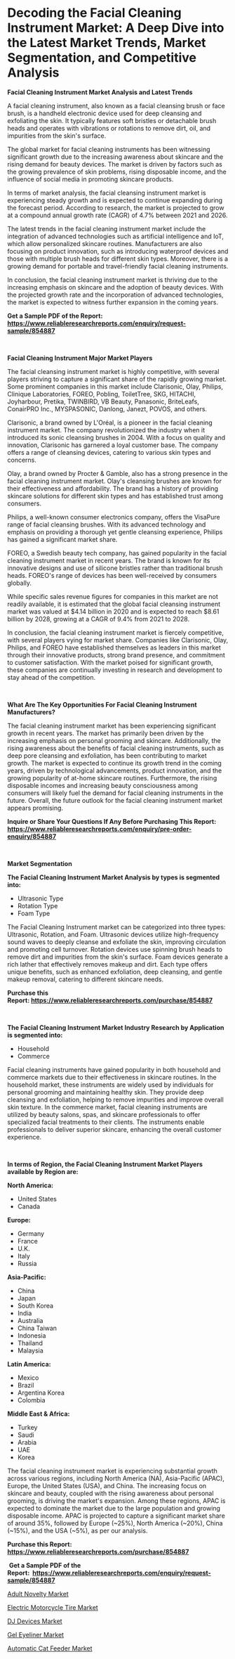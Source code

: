 <p><h1>Decoding the Facial Cleaning Instrument Market: A Deep Dive into the Latest Market Trends, Market Segmentation, and Competitive Analysis</h1></p><p><strong>Facial Cleaning Instrument Market Analysis and Latest Trends</strong></p>
<p><p>A facial cleaning instrument, also known as a facial cleansing brush or face brush, is a handheld electronic device used for deep cleansing and exfoliating the skin. It typically features soft bristles or detachable brush heads and operates with vibrations or rotations to remove dirt, oil, and impurities from the skin's surface.</p><p>The global market for facial cleaning instruments has been witnessing significant growth due to the increasing awareness about skincare and the rising demand for beauty devices. The market is driven by factors such as the growing prevalence of skin problems, rising disposable income, and the influence of social media in promoting skincare products.</p><p>In terms of market analysis, the facial cleansing instrument market is experiencing steady growth and is expected to continue expanding during the forecast period. According to research, the market is projected to grow at a compound annual growth rate (CAGR) of 4.7% between 2021 and 2026.</p><p>The latest trends in the facial cleaning instrument market include the integration of advanced technologies such as artificial intelligence and IoT, which allow personalized skincare routines. Manufacturers are also focusing on product innovation, such as introducing waterproof devices and those with multiple brush heads for different skin types. Moreover, there is a growing demand for portable and travel-friendly facial cleaning instruments.</p><p>In conclusion, the facial cleaning instrument market is thriving due to the increasing emphasis on skincare and the adoption of beauty devices. With the projected growth rate and the incorporation of advanced technologies, the market is expected to witness further expansion in the coming years.</p></p>
<p><strong>Get a Sample PDF of the Report:&nbsp; <a href="https://www.reliableresearchreports.com/enquiry/request-sample/854887">https://www.reliableresearchreports.com/enquiry/request-sample/854887</a></strong></p>
<p>&nbsp;</p>
<p><strong>Facial Cleaning Instrument Major Market Players</strong></p>
<p><p>The facial cleansing instrument market is highly competitive, with several players striving to capture a significant share of the rapidly growing market. Some prominent companies in this market include Clarisonic, Olay, Philips, Clinique Laboratories, FOREO, Pobling, ToiletTree, SKG, HITACHI, Joyharbour, Pretika, TWINBIRD, VB Beauty, Panasonic, BriteLeafs, ConairPRO Inc., MYSPASONIC, Danlong, Janezt, POVOS, and others.</p><p>Clarisonic, a brand owned by L'Oréal, is a pioneer in the facial cleaning instrument market. The company revolutionized the industry when it introduced its sonic cleansing brushes in 2004. With a focus on quality and innovation, Clarisonic has garnered a loyal customer base. The company offers a range of cleansing devices, catering to various skin types and concerns.</p><p>Olay, a brand owned by Procter & Gamble, also has a strong presence in the facial cleaning instrument market. Olay's cleansing brushes are known for their effectiveness and affordability. The brand has a history of providing skincare solutions for different skin types and has established trust among consumers.</p><p>Philips, a well-known consumer electronics company, offers the VisaPure range of facial cleansing brushes. With its advanced technology and emphasis on providing a thorough yet gentle cleansing experience, Philips has gained a significant market share.</p><p>FOREO, a Swedish beauty tech company, has gained popularity in the facial cleaning instrument market in recent years. The brand is known for its innovative designs and use of silicone bristles rather than traditional brush heads. FOREO's range of devices has been well-received by consumers globally.</p><p>While specific sales revenue figures for companies in this market are not readily available, it is estimated that the global facial cleansing instrument market was valued at $4.14 billion in 2020 and is expected to reach $8.61 billion by 2028, growing at a CAGR of 9.4% from 2021 to 2028.</p><p>In conclusion, the facial cleaning instrument market is fiercely competitive, with several players vying for market share. Companies like Clarisonic, Olay, Philips, and FOREO have established themselves as leaders in this market through their innovative products, strong brand presence, and commitment to customer satisfaction. With the market poised for significant growth, these companies are continually investing in research and development to stay ahead of the competition.</p></p>
<p>&nbsp;</p>
<p><strong>What Are The Key Opportunities For Facial Cleaning Instrument Manufacturers?</strong></p>
<p><p>The facial cleaning instrument market has been experiencing significant growth in recent years. The market has primarily been driven by the increasing emphasis on personal grooming and skincare. Additionally, the rising awareness about the benefits of facial cleaning instruments, such as deep pore cleansing and exfoliation, has been contributing to market growth. The market is expected to continue its growth trend in the coming years, driven by technological advancements, product innovation, and the growing popularity of at-home skincare routines. Furthermore, the rising disposable incomes and increasing beauty consciousness among consumers will likely fuel the demand for facial cleaning instruments in the future. Overall, the future outlook for the facial cleaning instrument market appears promising.</p></p>
<p><strong>Inquire or Share Your Questions If Any Before Purchasing This Report: <a href="https://www.reliableresearchreports.com/enquiry/pre-order-enquiry/854887">https://www.reliableresearchreports.com/enquiry/pre-order-enquiry/854887</a></strong></p>
<p>&nbsp;</p>
<p><strong>Market Segmentation</strong></p>
<p><strong>The Facial Cleaning Instrument Market Analysis by types is segmented into:</strong></p>
<p><ul><li>Ultrasonic Type</li><li>Rotation Type</li><li>Foam Type</li></ul></p>
<p><p>The Facial Cleaning Instrument market can be categorized into three types: Ultrasonic, Rotation, and Foam. Ultrasonic devices utilize high-frequency sound waves to deeply cleanse and exfoliate the skin, improving circulation and promoting cell turnover. Rotation devices use spinning brush heads to remove dirt and impurities from the skin's surface. Foam devices generate a rich lather that effectively removes makeup and dirt. Each type offers unique benefits, such as enhanced exfoliation, deep cleansing, and gentle makeup removal, catering to different skincare needs.</p></p>
<p><strong>Purchase this Report:&nbsp;<a href="https://www.reliableresearchreports.com/purchase/854887">https://www.reliableresearchreports.com/purchase/854887</a></strong></p>
<p>&nbsp;</p>
<p><strong>The Facial Cleaning Instrument Market Industry Research by Application is segmented into:</strong></p>
<p><ul><li>Household</li><li>Commerce</li></ul></p>
<p><p>Facial cleaning instruments have gained popularity in both household and commerce markets due to their effectiveness in skincare routines. In the household market, these instruments are widely used by individuals for personal grooming and maintaining healthy skin. They provide deep cleansing and exfoliation, helping to remove impurities and improve overall skin texture. In the commerce market, facial cleaning instruments are utilized by beauty salons, spas, and skincare professionals to offer specialized facial treatments to their clients. The instruments enable professionals to deliver superior skincare, enhancing the overall customer experience.</p></p>
<p>&nbsp;</p>
<p><strong>In terms of Region, the Facial Cleaning Instrument Market Players available by Region are:</strong></p>
<p>
    <p> <strong> North America: </strong>
        <ul>
            <li>United States</li>
            <li>Canada</li>
        </ul>
        </p> 
    <p> <strong> Europe: </strong>
        <ul>
            <li>Germany</li>
            <li>France</li>
            <li>U.K.</li>
            <li>Italy</li>
            <li>Russia</li>
        </ul>
        </p> 
    <p> <strong> Asia-Pacific: </strong>
        <ul>
            <li>China</li>
            <li>Japan</li>
            <li>South Korea</li>
            <li>India</li>
            <li>Australia</li>
            <li>China Taiwan</li>
            <li>Indonesia</li>
            <li>Thailand</li>
            <li>Malaysia</li>
        </ul>
        </p> 
    <p> <strong> Latin America: </strong>
        <ul>
            <li>Mexico</li>
            <li>Brazil</li>
            <li>Argentina Korea</li>
            <li>Colombia</li>
        </ul>
        </p> 
    <p> <strong> Middle East & Africa: </strong>
        <ul>
            <li>Turkey</li>
            <li>Saudi</li>
            <li>Arabia</li>
            <li>UAE</li>
            <li>Korea</li>
        </ul>
    </p>
    </p>
<p><p>The facial cleaning instrument market is experiencing substantial growth across various regions, including North America (NA), Asia-Pacific (APAC), Europe, the United States (USA), and China. The increasing focus on skincare and beauty, coupled with the rising awareness about personal grooming, is driving the market's expansion. Among these regions, APAC is expected to dominate the market due to the large population and growing disposable income. APAC is projected to capture a significant market share of around 35%, followed by Europe (~25%), North America (~20%), China (~15%), and the USA (~5%), as per our analysis.</p></p>
<p><strong>Purchase this Report: <a href="https://www.reliableresearchreports.com/purchase/854887">https://www.reliableresearchreports.com/purchase/854887</a></strong></p>
<p>&nbsp;<strong>Get a Sample PDF of the Report:&nbsp;&nbsp;<a href="https://www.reliableresearchreports.com/enquiry/request-sample/854887">https://www.reliableresearchreports.com/enquiry/request-sample/854887</a></strong></p>
<p><strong></strong></p>
<p><p><a href="https://github.com/gshchiplitsov/Market-Research-Report-List-2/blob/main/adult-novelty-market.md">Adult Novelty Market</a></p><p><a href="https://github.com/scarol104/Market-Research-Report-List-2/blob/main/electric-motorcycle-tire-market.md">Electric Motorcycle Tire Market</a></p><p><a href="https://github.com/deliacustodio40/Market-Research-Report-List-2/blob/main/dj-devices-market.md">DJ Devices Market</a></p><p><a href="https://github.com/ambrozg/Market-Research-Report-List-2/blob/main/gel-eyeliner-market.md">Gel Eyeliner Market</a></p><p><a href="https://github.com/dzharov81/Market-Research-Report-List-2/blob/main/automatic-cat-feeder-market.md">Automatic Cat Feeder Market</a></p></p>